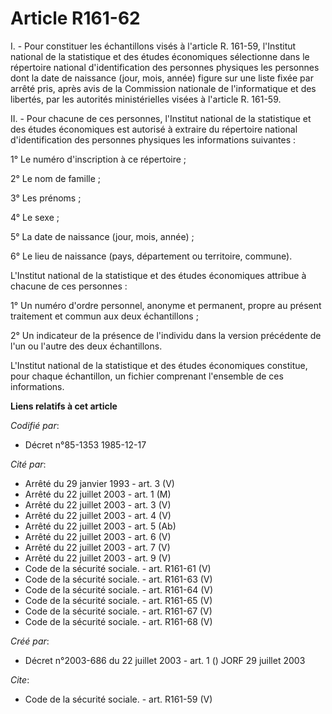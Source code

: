 # Article R161-62

I. - Pour constituer les échantillons visés à l'article R. 161-59, l'Institut national de la statistique et des études
économiques sélectionne dans le répertoire national d'identification des personnes physiques les personnes dont la date de
naissance (jour, mois, année) figure sur une liste fixée par arrêté pris, après avis de la Commission nationale de
l'informatique et des libertés, par les autorités ministérielles visées à l'article R. 161-59.

II. - Pour chacune de ces personnes, l'Institut national de la statistique et des études économiques est autorisé à extraire
du répertoire national d'identification des personnes physiques les informations suivantes :

1° Le numéro d'inscription à ce répertoire ;

2° Le nom de famille ;

3° Les prénoms ;

4° Le sexe ;

5° La date de naissance (jour, mois, année) ;

6° Le lieu de naissance (pays, département ou territoire, commune).

L'Institut national de la statistique et des études économiques attribue à chacune de ces personnes :

1° Un numéro d'ordre personnel, anonyme et permanent, propre au présent traitement et commun aux deux échantillons ;

2° Un indicateur de la présence de l'individu dans la version précédente de l'un ou l'autre des deux échantillons.

L'Institut national de la statistique et des études économiques constitue, pour chaque échantillon, un fichier comprenant
l'ensemble de ces informations.

**Liens relatifs à cet article**

_Codifié par_:

  - Décret n°85-1353 1985-12-17

_Cité par_:

  - Arrêté du 29 janvier 1993 - art. 3 (V)
  - Arrêté du 22 juillet 2003 - art. 1 (M)
  - Arrêté du 22 juillet 2003 - art. 3 (V)
  - Arrêté du 22 juillet 2003 - art. 4 (V)
  - Arrêté du 22 juillet 2003 - art. 5 (Ab)
  - Arrêté du 22 juillet 2003 - art. 6 (V)
  - Arrêté du 22 juillet 2003 - art. 7 (V)
  - Arrêté du 22 juillet 2003 - art. 9 (V)
  - Code de la sécurité sociale. - art. R161-61 (V)
  - Code de la sécurité sociale. - art. R161-63 (V)
  - Code de la sécurité sociale. - art. R161-64 (V)
  - Code de la sécurité sociale. - art. R161-65 (V)
  - Code de la sécurité sociale. - art. R161-67 (V)
  - Code de la sécurité sociale. - art. R161-68 (V)

_Créé par_:

  - Décret n°2003-686 du 22 juillet 2003 - art. 1 () JORF 29 juillet 2003

_Cite_:

  - Code de la sécurité sociale. - art. R161-59 (V)
